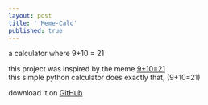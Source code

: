 ```yaml
---
layout: post
title: ' Meme-Calc'
published: true
---
```


a calculator where 9+10 = 21

this project was inspired by the meme [9+10=21](https://knowyourmeme.com/memes/9-10-21/)  
this simple python calculator does exactly that, (9+10=21)

download it on [GitHub](https://github.com/RobotDaniel/meme-calc)
 
